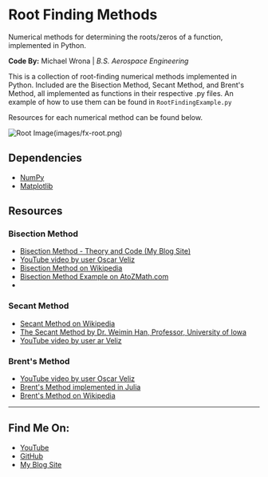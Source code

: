 # Root Finding Methods

Numerical methods for determining the roots/zeros of a function, implemented in Python.

**Code By:** Michael Wrona | *B.S. Aerospace Engineering*

This is a collection of root-finding numerical methods implemented in Python. Included are the Bisection Method, Secant Method, and Brent's Method, all implemented as functions in their respective .py files. An example of how to use them can be found in `RootFindingExample.py`

Resources for each numerical method can be found below.

![Root Image](http://url/to/img.png)(images/fx-root.png)

## Dependencies

- [NumPy](https://numpy.org/)
- [Matplotlib](https://matplotlib.org/)

## Resources

### Bisection Method
- [Bisection Method - Theory and Code (My Blog Site)](https://mwrona.com/posts/05-bisection-method/)
- [YouTube video by user Oscar Veliz](https://youtu.be/MlP_W-obuNg)
- [Bisection Method on Wikipedia](https://en.wikipedia.org/wiki/Bisection_method)
- [Bisection Method Example on AtoZMath.com](https://atozmath.com/example/CONM/Bisection.aspx?he=e&q=bi)
- 
### Secant Method

- [Secant Method on Wikipedia](https://en.wikipedia.org/wiki/Secant_method)
- [The Secant Method by Dr. Weimin Han, Professor, University of Iowa](http://homepage.math.uiowa.edu/~whan/3800.d/S3-3.pdf)
- [YouTube video by user ar Veliz](https://www.youtube.com/watch?v=_MfjXOLUnyw)

### Brent's Method

- [YouTube video by user Oscar Veliz](https://youtu.be/-bLSRiokgFk)
- [Brent's Method implemented in Julia](https://mmas.github.io/brent-julia)
- [Brent's Method on Wikipedia](https://en.wikipedia.org/wiki/Brent%27s_method)

---

## Find Me On:
- [YouTube](https://www.youtube.com/channel/UCIeZzuXHGm7zqSFvT8xGoIQ)
- [GitHub](https://github.com/michaelwro)
- [My Blog Site](https://mwrona.com/)